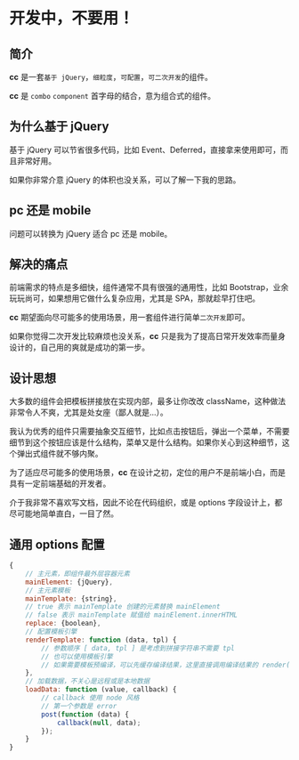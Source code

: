 # 开发中，不要用！

## 简介

**cc** 是一套`基于 jQuery`，`细粒度`，`可配置`，`可二次开发`的组件。

**cc** 是 `combo` `component` 首字母的结合，意为组合式的组件。

## 为什么基于 jQuery

基于 jQuery 可以节省很多代码，比如 Event、Deferred，直接拿来使用即可，而且非常好用。

如果你非常介意 jQuery 的体积也没关系，可以了解一下我的思路。

## pc 还是 mobile

问题可以转换为 jQuery 适合 pc 还是 mobile。

## 解决的痛点

前端需求的特点是多细快，组件通常不具有很强的通用性，比如 Bootstrap，业余玩玩尚可，如果想用它做什么复杂应用，尤其是 SPA，那就趁早打住吧。

**cc** 期望面向尽可能多的使用场景，用一套组件进行简单`二次开发`即可。

如果你觉得二次开发比较麻烦也没关系，**cc** 只是我为了提高日常开发效率而量身设计的，自己用的爽就是成功的第一步。

## 设计思想

大多数的组件会把模板拼接放在实现内部，最多让你改改 className，这种做法非常令人不爽，尤其是处女座（鄙人就是...）。

我认为优秀的组件只需要抽象交互细节，比如点击按钮后，弹出一个菜单，不需要细节到这个按钮应该是什么结构，菜单又是什么结构。如果你关心到这种细节，这个弹出式组件就不够内聚。

为了适应尽可能多的使用场景，**cc** 在设计之初，定位的用户不是前端小白，而是具有一定前端基础的开发者。

介于我非常不喜欢写文档，因此不论在代码组织，或是 options 字段设计上，都尽可能地简单直白，一目了然。

## 通用 options 配置

``` javascript
{
    // 主元素，即组件最外层容器元素
    mainElement: {jQuery},
    // 主元素模板
    mainTemplate: {string},
    // true 表示 mainTemplate 创建的元素替换 mainElement
    // false 表示 mainTemplate 赋值给 mainElement.innerHTML
    replace: {boolean},
    // 配置模板引擎
    renderTemplate: function (data, tpl) {
        // 参数顺序 [ data, tpl ] 是考虑到拼接字符串不需要 tpl
        // 也可以使用模板引擎
        // 如果需要模板预编译，可以先缓存编译结果，这里直接调用编译结果的 render(data)
    },
    // 加载数据，不关心是远程或是本地数据
    loadData: function (value, callback) {
        // callback 使用 node 风格
        // 第一个参数是 error
        post(function (data) {
            callback(null, data);
        });
    }
}
```

